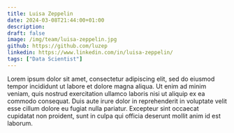 ```yaml
---
title: Luisa Zeppelin
date: 2024-03-08T21:44:00+01:00
description:
draft: false
image: /img/team/luisa-zeppelin.jpg
github: https://github.com/luzep
linkedin: https://www.linkedin.com/in/luisa-zeppelin/
tags: ["Data Scientist"]
---
```


Lorem ipsum dolor sit amet, consectetur adipiscing elit, sed do eiusmod tempor incididunt ut labore et dolore magna aliqua. Ut enim ad minim veniam, quis nostrud exercitation ullamco laboris nisi ut aliquip ex ea commodo consequat. Duis aute irure dolor in reprehenderit in voluptate velit esse cillum dolore eu fugiat nulla pariatur. Excepteur sint occaecat cupidatat non proident, sunt in culpa qui officia deserunt mollit anim id est laborum.
